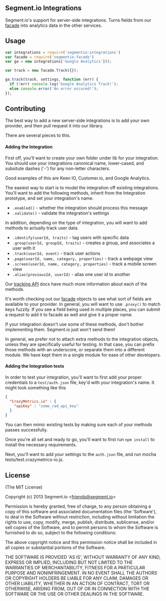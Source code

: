 Segment.io Integrations
-----------------------

Segment.io's support for server-side integrations. Turns fields from our [facade](https://github.com/segmentio/facade) into analytics data in the other services.

## Usage

```javascript
var integrations = require('segmentio-integrations')
var facade = require('segmentio-facade')
var ga = new integrations['Google Analytics']();

var track = new facade.Track({});

ga.track(track, settings, function (err) {
  if (!err) console.log('Google Analytics Track!');
  else console.error('An error occured!');
});
```

## Contributing

The best way to add a new server-side integrations is to add your own provider, and then pull request it into our library.

There are several pieces to this.

#### Adding the Integration

First off, you'll want to create your own folder under lib for your integration. You should use your integrations canonical name, lower-cased, and subsitute dashes ('-') for any non-letter characters.

Good examples of this are Keen IO, Customer.io, and Google Analytics.

The easiest way to start is to model the integration off existing integrations. You'll want to add the following methods, inherit from the Integration prototype, and set your integration's name.

* `.enabled()` - whether the integration should process this message
* `.validate()` - validate the integration's settings

In addition, depending on the type of integration, you will want to add methods to actually track user data.

* `.identify(userId, traits)` - tag users with specific data
* `.group(userId, groupId, traits)` - creates a group, and associates a user with it
* `.track(userId, event)` - track user actions
* `.page(userId, name, category, properties)` - track a webpage view
* `.screen(userId, name, category, properties)` - track a mobile screen view
* `.alias(previousId, userId)` - alias one user id to another

Our [tracking API](https://segment.io/docs/tracking-api/) docs have much more information about each of the methods.

It's worth checking out our [facade](https://github.com/segmentio/facade) objects to see what sort of fields are available to your provider. In general, you will want to use `.proxy()` to match keys fuzzily. If you see a field being used in multiple places, you can submit a request to add it to facade as well and give it a proper name.

If your integration doesn't use some of these methods, don't bother implementing them. Segment.io just won't send them!

In general, we prefer not to attach extra methods to the integration objects, unless they are specifically useful for testing. In that case, you can prefix those methods with an underscore, or separate them into a different module. We have kept them in a single module for ease of other developers.


#### Adding the Integration tests

In order to test your integration, you'll want to first add your proper credentials to a `test/auth.json` file, key'd with your integration's name. It might look something like this

```json
{
  "CrazyMetrics.io" : {
    "apiKey" : "some_rad_api_key"
  }
}
```

You can then mimic existing tests by making sure each of your methods passes successfully.

Once you're all set and ready to go, you'll want to first run ```npm install``` to install the necessary requirements.

Next, you'll want to add your settings to the `auth.json` file, and run mocha tests/test.crazymetrics-io.js.


## License

(The MIT License)

Copyright (c) 2013 Segment.io &lt;friends@segment.io&gt;

Permission is hereby granted, free of charge, to any person obtaining
a copy of this software and associated documentation files (the
'Software'), to deal in the Software without restriction, including
without limitation the rights to use, copy, modify, merge, publish,
distribute, sublicense, and/or sell copies of the Software, and to
permit persons to whom the Software is furnished to do so, subject to
the following conditions:

The above copyright notice and this permission notice shall be
included in all copies or substantial portions of the Software.

THE SOFTWARE IS PROVIDED 'AS IS', WITHOUT WARRANTY OF ANY KIND,
EXPRESS OR IMPLIED, INCLUDING BUT NOT LIMITED TO THE WARRANTIES OF
MERCHANTABILITY, FITNESS FOR A PARTICULAR PURPOSE AND NONINFRINGEMENT.
IN NO EVENT SHALL THE AUTHORS OR COPYRIGHT HOLDERS BE LIABLE FOR ANY
CLAIM, DAMAGES OR OTHER LIABILITY, WHETHER IN AN ACTION OF CONTRACT,
TORT OR OTHERWISE, ARISING FROM, OUT OF OR IN CONNECTION WITH THE
SOFTWARE OR THE USE OR OTHER DEALINGS IN THE SOFTWARE.

